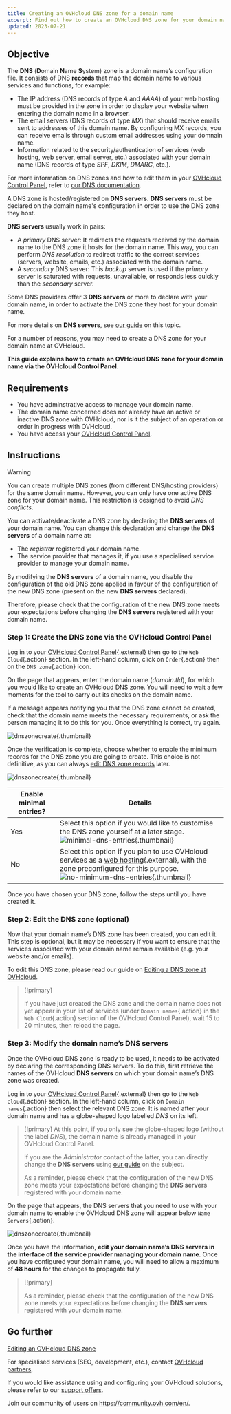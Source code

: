 ```yaml
---
title: Creating an OVHcloud DNS zone for a domain name
excerpt: Find out how to create an OVHcloud DNS zone for your domain name via the OVHcloud Control Panel
updated: 2023-07-21
---
```


## Objective

The **DNS** (**D**omain **N**ame **S**ystem) zone is a domain name’s configuration file. It consists of DNS **records** that map the domain name to various services and functions, for example:

- The IP address (DNS records of type *A* and *AAAA*) of your web hosting must be provided in the zone in order to display your website when entering the domain name in a browser.
- The email servers (DNS records of type *MX*) that should receive emails sent to addresses of this domain name. By configuring MX records, you can receive emails through custom email addresses using your domnain name.
- Information related to the security/authentication of services (web hosting, web server, email server, etc.) associated with your domain name (DNS records of type *SPF*, *DKIM*, *DMARC*, etc.).

For more information on DNS zones and how to edit them in your [OVHcloud Control Panel](https://www.ovh.com/auth/?action=gotomanager&from=https://www.ovh.ie/&ovhSubsidiary=ie), refer to [our DNS documentation](/pages/web_cloud/domains/dns_zone_edit).

A DNS zone is hosted/registered on **DNS servers**. **DNS servers** must be declared on the domain name's configuration in order to use the DNS zone they host.

**DNS servers** usually work in pairs:

- A *primary* DNS server: It redirects the requests received by the domain name to the DNS zone it hosts for the domain name. This way, you can perform *DNS resolution* to redirect traffic to the correct services (servers, website, emails, etc.) associated with the domain name.
- A *secondary* DNS server: This *backup* server is used if the *primary* server is saturated with requests, unavailable, or responds less quickly than the *secondary* server.

Some DNS providers offer 3 **DNS servers** or more to declare with your domain name, in order to activate the DNS zone they host for your domain name.

For more details on **DNS servers**, see [our guide](/pages/web_cloud/domains/dns_server_general_information) on this topic.

For a number of reasons, you may need to create a DNS zone for your domain name at OVHcloud.

**This guide explains how to create an OVHcloud DNS zone for your domain name via the OVHcloud Control Panel.**

## Requirements

- You have adminstrative access to manage your domain name.
- The domain name concerned does not already have an active or inactive DNS zone with OVHcloud, nor is it the subject of an operation or order in progress with OVHcloud.
- You have access your [OVHcloud Control Panel](https://www.ovh.com/auth/?action=gotomanager&from=https://www.ovh.ie/&ovhSubsidiary=ie).

## Instructions

> [!warning]
>
> You can create multiple DNS zones (from different DNS/hosting providers) for the same domain name. However, you can only have one active DNS zone for your domain name. This restriction is designed to avoid *DNS conflicts*.
>
> You can activate/deactivate a DNS zone by declaring the **DNS servers** of your domain name. You can change this declaration and change the **DNS servers** of a domain name at: 
>
> - The *registrar* registered your domain name.
> - The service provider that manages it, if you use a specialised service provider to manage your domain name.
>
> By modifying the **DNS servers** of a domain name, you disable the configuration of the old DNS zone applied in favour of the configuration of the new DNS zone (present on the new **DNS servers** declared).
>
> Therefore, please check that the configuration of the new DNS zone meets your expectations before changing the **DNS servers** registered with your domain name.
>

### Step 1: Create the DNS zone via the OVHcloud Control Panel

Log in to your [OVHcloud Control Panel](https://www.ovh.com/auth/?action=gotomanager&from=https://www.ovh.ie/&ovhSubsidiary=ie){.external} then go to the `Web Cloud`{.action} section. In the left-hand column, click on `Order`{.action} then on the `DNS zone`{.action} icon.

On the page that appears, enter the domain name (*domain.tld*), for which you would like to create an OVHcloud DNS zone. You will need to wait a few moments for the tool to carry out its checks on the domain name.

If a message appears notifying you that the DNS zone cannot be created, check that the domain name meets the necessary requirements, or ask the person managing it to do this for you. Once everything is correct, try again.

![dnszonecreate](images/adding-a-dns-zone.png){.thumbnail}

Once the verification is complete, choose whether to enable the minimum records for the DNS zone you are going to create. This choice is not definitive, as you can always [edit DNS zone records](/pages/web_cloud/domains/dns_zone_edit) later.

![dnszonecreate](images/adding-a-dns-zone-step-2.png){.thumbnail}

|Enable minimal entries?|Details|
|---|---|
|Yes|Select this option if you would like to customise the DNS zone yourself at a later stage.</br>![minimal-dns-entries](images/dashboard-minimal-entries.png){.thumbnail}|
|No|Select this option if you plan to use OVHcloud services as a [web hosting](https://www.ovhcloud.com/en-ie/web-hosting/){.external}, with the zone preconfigured for this purpose.</br>![no-minimum-dns-entries](images/dashboard-ovh-full-entries.png){.thumbnail}|

Once you have chosen your DNS zone, follow the steps until you have created it.

### Step 2: Edit the DNS zone (optional)

Now that your domain name’s DNS zone has been created, you can edit it. This step is optional, but it may be necessary if you want to ensure that the services associated with your domain name remain available (e.g. your website and/or emails).

To edit this DNS zone, please read our guide on [Editing a DNS zone at OVHcloud](/pages/web_cloud/domains/dns_zone_edit).

> [!primary]
>
> If you have just created the DNS zone and the domain name does not yet appear in your list of services (under `Domain names`{.action} in the `Web Cloud`{.action} section of the OVHcloud Control Panel), wait 15 to 20 minutes, then reload the page.
>

### Step 3: Modify the domain name’s DNS servers

Once the OVHcloud DNS zone is ready to be used, it needs to be activated by declaring the corresponding DNS servers. To do this, first retrieve the names of the OVHcloud **DNS servers** on which your domain name’s DNS zone was created.

Log in to your [OVHcloud Control Panel](https://www.ovh.com/auth/?action=gotomanager&from=https://www.ovh.ie/&ovhSubsidiary=ie){.external} then go to the `Web cloud`{.action} section. In the left-hand column, click on `Domain names`{.action} then select the relevant DNS zone. It is named after your domain name and has a globe-shaped logo labelled *DNS* on its left.

> [!primary]
> At this point, if you only see the globe-shaped logo (without the label *DNS*), the domain name is already managed in your OVHcloud Control Panel. 
>
> If you are the *Administrator* contact of the latter, you can directly change the **DNS servers** using [our guide](/pages/web_cloud/domains/dns_server_general_information) on the subject.
>
> As a reminder, please check that the configuration of the new DNS zone meets your expectations before changing the **DNS servers** registered with your domain name.
>

On the page that appears, the DNS servers that you need to use with your domain name to enable the OVHcloud DNS zone will appear below `Name Servers`{.action}.

![dnszonecreate](images/name-servers.png){.thumbnail}

Once you have the information, **edit your domain name’s DNS servers in the interface of the service provider managing your domain name**. Once you have configured your domain name, you will need to allow a maximum of **48 hours** for the changes to propagate fully.

> [!primary]
>
> As a reminder, please check that the configuration of the new DNS zone meets your expectations before changing the **DNS servers** registered with your domain name.
>

## Go further

[Editing an OVHcloud DNS zone](/pages/web_cloud/domains/dns_zone_edit)

For specialised services (SEO, development, etc.), contact [OVHcloud partners](https://partner.ovhcloud.com/en-ie/directory/).

If you would like assistance using and configuring your OVHcloud solutions, please refer to our [support offers](https://www.ovhcloud.com/en-ie/support-levels/).

Join our community of users on <https://community.ovh.com/en/>. 

